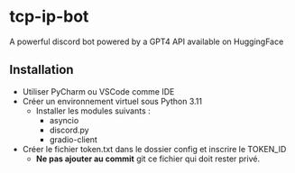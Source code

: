 # tcp-ip-bot
A powerful discord bot powered by a GPT4 API available on HuggingFace

## Installation
- Utiliser PyCharm ou VSCode comme IDE
- Créer un environnement virtuel sous Python 3.11
  - Installer les modules suivants :
    - asyncio
    - discord.py
    - gradio-client
- Créer le fichier token.txt dans le dossier config et inscrire le TOKEN_ID
  - **Ne pas ajouter au commit** git ce fichier qui doit rester privé.